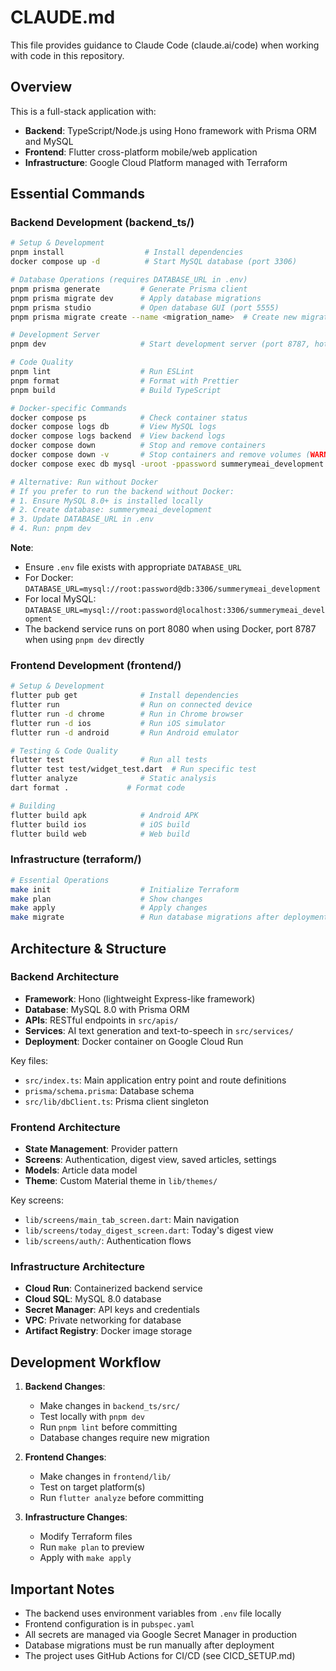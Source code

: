 # CLAUDE.md

This file provides guidance to Claude Code (claude.ai/code) when working with code in this repository.

## Overview

This is a full-stack application with:
- **Backend**: TypeScript/Node.js using Hono framework with Prisma ORM and MySQL
- **Frontend**: Flutter cross-platform mobile/web application
- **Infrastructure**: Google Cloud Platform managed with Terraform

## Essential Commands

### Backend Development (backend_ts/)
```bash
# Setup & Development
pnpm install                  # Install dependencies
docker compose up -d          # Start MySQL database (port 3306)

# Database Operations (requires DATABASE_URL in .env)
pnpm prisma generate         # Generate Prisma client
pnpm prisma migrate dev      # Apply database migrations
pnpm prisma studio           # Open database GUI (port 5555)
pnpm prisma migrate create --name <migration_name>  # Create new migration

# Development Server
pnpm dev                     # Start development server (port 8787, hot reload)

# Code Quality
pnpm lint                    # Run ESLint
pnpm format                  # Format with Prettier
pnpm build                   # Build TypeScript

# Docker-specific Commands
docker compose ps            # Check container status
docker compose logs db       # View MySQL logs
docker compose logs backend  # View backend logs
docker compose down          # Stop and remove containers
docker compose down -v       # Stop containers and remove volumes (WARNING: deletes data)
docker compose exec db mysql -uroot -ppassword summerymeai_development  # Access MySQL CLI

# Alternative: Run without Docker
# If you prefer to run the backend without Docker:
# 1. Ensure MySQL 8.0+ is installed locally
# 2. Create database: summerymeai_development
# 3. Update DATABASE_URL in .env
# 4. Run: pnpm dev
```

**Note**:
- Ensure `.env` file exists with appropriate `DATABASE_URL`
- For Docker: `DATABASE_URL=mysql://root:password@db:3306/summerymeai_development`
- For local MySQL: `DATABASE_URL=mysql://root:password@localhost:3306/summerymeai_development`
- The backend service runs on port 8080 when using Docker, port 8787 when using `pnpm dev` directly

### Frontend Development (frontend/)
```bash
# Setup & Development
flutter pub get              # Install dependencies
flutter run                  # Run on connected device
flutter run -d chrome        # Run in Chrome browser
flutter run -d ios           # Run iOS simulator
flutter run -d android       # Run Android emulator

# Testing & Code Quality
flutter test                 # Run all tests
flutter test test/widget_test.dart  # Run specific test
flutter analyze              # Static analysis
dart format .             # Format code

# Building
flutter build apk            # Android APK
flutter build ios            # iOS build
flutter build web            # Web build
```

### Infrastructure (terraform/)
```bash
# Essential Operations
make init                    # Initialize Terraform
make plan                    # Show changes
make apply                   # Apply changes
make migrate                 # Run database migrations after deployment
```

## Architecture & Structure

### Backend Architecture
- **Framework**: Hono (lightweight Express-like framework)
- **Database**: MySQL 8.0 with Prisma ORM
- **APIs**: RESTful endpoints in `src/apis/`
- **Services**: AI text generation and text-to-speech in `src/services/`
- **Deployment**: Docker container on Google Cloud Run

Key files:
- `src/index.ts`: Main application entry point and route definitions
- `prisma/schema.prisma`: Database schema
- `src/lib/dbClient.ts`: Prisma client singleton

### Frontend Architecture
- **State Management**: Provider pattern
- **Screens**: Authentication, digest view, saved articles, settings
- **Models**: Article data model
- **Theme**: Custom Material theme in `lib/themes/`

Key screens:
- `lib/screens/main_tab_screen.dart`: Main navigation
- `lib/screens/today_digest_screen.dart`: Today's digest view
- `lib/screens/auth/`: Authentication flows

### Infrastructure Architecture
- **Cloud Run**: Containerized backend service
- **Cloud SQL**: MySQL 8.0 database
- **Secret Manager**: API keys and credentials
- **VPC**: Private networking for database
- **Artifact Registry**: Docker image storage

## Development Workflow

1. **Backend Changes**:
   - Make changes in `backend_ts/src/`
   - Test locally with `pnpm dev`
   - Run `pnpm lint` before committing
   - Database changes require new migration

2. **Frontend Changes**:
   - Make changes in `frontend/lib/`
   - Test on target platform(s)
   - Run `flutter analyze` before committing

3. **Infrastructure Changes**:
   - Modify Terraform files
   - Run `make plan` to preview
   - Apply with `make apply`

## Important Notes

- The backend uses environment variables from `.env` file locally
- Frontend configuration is in `pubspec.yaml`
- All secrets are managed via Google Secret Manager in production
- Database migrations must be run manually after deployment
- The project uses GitHub Actions for CI/CD (see CICD_SETUP.md)